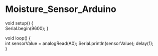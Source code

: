 # Moisture_Sensor_Arduino
void setup() 
{  
  Serial.begin(9600);
}


void loop()
{  
  int sensorValue = analogRead(A0);
  Serial.println(sensorValue);
  delay(1);        
}

